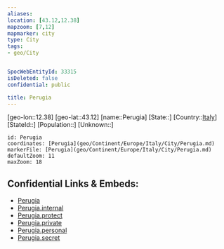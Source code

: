 ```yaml
---
aliases: 
location: [43.12,12.38]
mapzoom: [7,12] 
mapmarker: city 
type: City
tags:
- geo/City


SpocWebEntityId: 33315
isDeleted: false
confidential: public

title: Perugia
---
```

[geo-lon::12.38]
[geo-lat::43.12]
[name::Perugia]
[State::]
[Country::[Italy](geo/Continent/Europe/Italy.md)]
[StateId::]
[Population::]
[Unknown::]


```leaflet
id: Perugia
coordinates: [Perugia](geo/Continent/Europe/Italy/City/Perugia.md)
markerFile: [Perugia](geo/Continent/Europe/Italy/City/Perugia.md)
defaultZoom: 11 
maxZoom: 18
```


## Confidential Links & Embeds: 
- [Perugia](../../../../../../_public/geo/Continent/Europe/Italy/City/Perugia.md) 
- [Perugia.internal](../../../../../../_internal/geo/Continent/Europe/Italy/City/Perugia.internal.md) 
- [Perugia.protect](../../../../../../_protect/geo/Continent/Europe/Italy/City/Perugia.protect.md) 
- [Perugia.private](../../../../../../_private/geo/Continent/Europe/Italy/City/Perugia.private.md) 
- [Perugia.personal](../../../../../../_personal/geo/Continent/Europe/Italy/City/Perugia.personal.md) 
- [Perugia.secret](../../../../../../_secret/geo/Continent/Europe/Italy/City/Perugia.secret.md) 
